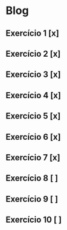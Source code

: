 # Blog

## Exercício 1 [x]



## Exercício 2 [x]



## Exercício 3 [x]



## Exercício 4 [x]



## Exercício 5 [x]



## Exercício 6 [x]



## Exercício 7 [x]



## Exercício 8 [ ]



## Exercício 9 [ ]



## Exercício 10 [ ]

